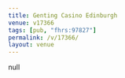 ```yaml
---
title: Genting Casino Edinburgh
venue: v17366
tags: [pub, "fhrs:97827"]
permalink: /v/17366/
layout: venue
---
```

null